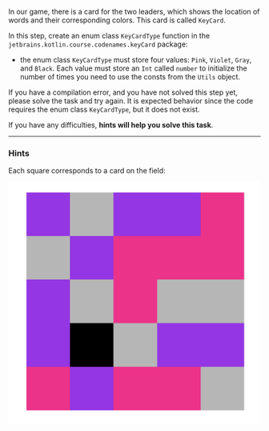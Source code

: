 In our game, there is a card for the two leaders, which shows the location of words and their corresponding colors. 
This card is called `KeyCard`.

In this step, create an enum class `KeyCardType` function
in the `jetbrains.kotlin.course.codenames.keyCard` package:

- the enum class `KeyCardType` must store four values: `Pink`, `Violet`, `Gray`, and `Black`.
  Each value must store an `Int` called `number` to initialize the number of times you need to use the consts from the `Utils` object.

<div class="hint" title="I press Check and see a compilation error">

  If you have a compilation error, and you have not solved this step yet, please solve the task and try again. 
  It is expected behavior since the code requires the enum class `KeyCardType`, but it does not exist.
</div>

If you have any difficulties, **hints will help you solve this task**.

----

### Hints

<div class="hint" title="What does the KeyCard look like in the game?">

Each square corresponds to a card on the field:

![KeyCard example](../../utils/src/main/resources/images/states/codenames/keycardSmall.png)
</div>
